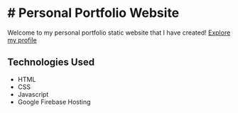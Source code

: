 # # Personal Portfolio Website
Welcome to my personal portfolio static website that I have created!
[Explore my profile](https://portfolio-divyapriya.web.app/)


## Technologies Used

- HTML
- CSS
- Javascript
- Google Firebase Hosting
  
